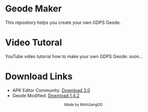 # Geode Maker
This repository helps you create your own GDPS Geode.
# Video Tutoral
YouTube video tutorial how to make your own GDPS Geode: soon...
# Download Links
- APK Editor Community: [Download 3.0](https://github.com/MinhSangGDVN/geode/raw/refs/heads/main/releases/apkeditor.apk)
- Geode Modified: [Download 1.4.2](https://github.com/MinhSangGDVN/geode/raw/refs/heads/main/releases/geodemodified.apk)

<small><p align="center">Made by MinhSangGD</p></small>
